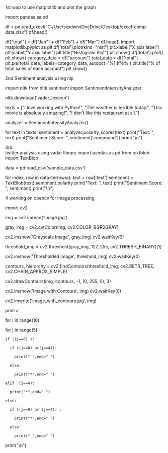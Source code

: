 1st   wap to use matplotlib and plot the graph

import pandas as pd

df = pd.read_excel("C:/Users/pdwiv/OneDrive/Desktop/excel-comp-data.xlsx")
df.head()

df["total"] = df["Jan"] + df["Feb"] + df["Mar"]
df.head()
import matplotlib.pyplot as plt
df['total'].plot(kind="hist")
plt.xlabel("X axis label")
plt.ylabel("Y axis label")
plt.title("Histogram Plot")
plt.show()
df['total'].plot()
plt.show()
category_data = df["account"]
total_data = df["total"]
plt.pie(total_data, labels=category_data, autopct='%1.1f%%')
plt.title("% of total sales of each account")
plt.show()

2nd
Sentiment analysis using nlp

import nltk
from nltk.sentiment import SentimentIntensityAnalyzer


nltk.download('vader_lexicon')


texts = ["I love working with Python!", 
         "The weather is terrible today.",
         "This movie is absolutely amazing!",
         "I don't like this restaurant at all."]


analyzer = SentimentIntensityAnalyzer()


for text in texts:
    sentiment = analyzer.polarity_scores(text)
    print("Text: ", text)
    print("Sentiment Score: ", sentiment['compound'])
    print("\n")


3rd              
twitter  analysis using vadar library
import pandas as pd
from textblob import TextBlob


data = pd.read_csv('sample_data.csv')

for index, row in data.iterrows():
    text = row['text']
    sentiment = TextBlob(text).sentiment.polarity
    print("Text: ", text)
    print("Sentiment Score: ", sentiment)
    print("\n")

4 working on opencv for image processing

import cv2

img = cv2.imread('image.jpg')

gray_img = cv2.cvtColor(img, cv2.COLOR_BGR2GRAY)

cv2.imshow('Grayscale Image', gray_img)
cv2.waitKey(0)

threshold_img = cv2.threshold(gray_img, 127, 255, cv2.THRESH_BINARY)[1]

cv2.imshow('Thresholded Image', threshold_img)
cv2.waitKey(0)

contours, hierarchy = cv2.findContours(threshold_img, cv2.RETR_TREE, 
cv2.CHAIN_APPROX_SIMPLE)

cv2.drawContours(img, contours, -1, (0, 255, 0), 3)

cv2.imshow('Image with Contours', img)
cv2.waitKey(0)

cv2.imwrite('image_with_contours.jpg', img)


print a 

for i in range(10):

  for j in range(5):

    if ((i==0) ):

      if ((j==0) or(j==4)):

        print(" ",end=" ")

      else:

        print("*",end=" ")

    elif  (i==4):

      print("*",end=" ")

    else:

      if ((j==0) or (j==4)) :

        print("*",end=" ")

      else:

        print(" ",end=" ")

  print("\n")



